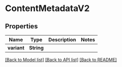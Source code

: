 # ContentMetadataV2

## Properties

Name | Type | Description | Notes
------------ | ------------- | ------------- | -------------
**variant** | **String** |  | 

[[Back to Model list]](../README.md#documentation-for-models) [[Back to API list]](../README.md#documentation-for-api-endpoints) [[Back to README]](../README.md)


